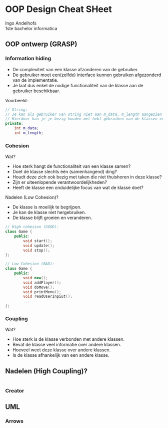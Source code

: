 # OOP Design Cheat SHeet
Ingo Andelhofs   
1ste bachelor informatica

## OOP ontwerp (GRASP)
### Information hiding
- De complexiteit van een klasse afzonderen van de gebruiker.
- De gebruiker moet een(zelfde) interface kunnen gebruiken afgezonderd van de implementatie.
- Je laat dus enkel de nodige functionaliteit van de klasse aan de gebruiker beschikbaar.

Voorbeeld:
```cpp
// String: 
// Je kan als gebruiker van string niet aan m_data, m_length aangezien dit interne details zijn en je hier geen kennis over nodig hebt. 
// Hierdoor kan je je bezig houden met hebt gebruiken van de klassen en niet het implementeren zelf.
private:
    int m_data;
    int m_length;
```


### Cohesion
Wat?
- Hoe sterk hangt de functionaliteit van een klasse samen?
- Doet de klasse slechts één (samenhangend) ding?
- Houdt deze zich ook bezig met taken die niet thuishoren in deze klasse?
- Zijn er uiteenlopende verantwoordelijkheden?
- Heeft de klasse een onduidelijke focus van wat de klasse doet?

Nadelen (Low Cohesion)?
- De klasse is moeilijk te begrijpen.
- Je kan de klasse niet hergebruiken.
- De klasse blijft groeien en veranderen.

```cpp
// High cohesion (GOOD):
class Game {
    public:
        void start();
        void update();
        void stop();
};

// Low Cohesion (BAD):
class Game {
    public:
        void new();
        void addPlayer();
        void doMove();
        void printMenu();
        void readUserInpiut();
        ...
};
```

### Coupling
Wat?
- Hoe sterk is de klasse verbonden met andere klassen. 
- Bevat de klasse veel informatie over andere klassen.
- Hoeveel weet deze klasse over andere klassen.
- Is de klasse afhankelijk van een andere klasse.

Nadelen (High Coupling)?
- 

```cpp

```




### Creator



## UML
### Arrows